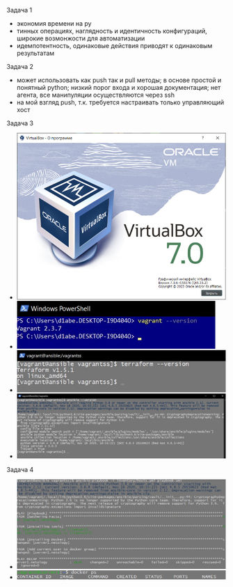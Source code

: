 Задача 1
* экономия времени на ру
* тинных операциях, наглядность и идентичность конфигураций, широкие возмонжости для автоматизации
* идемпотентность, одинаковые действия приводят к одинаковым результатам

Задача 2 
* может использовать как push так и pull методы; в основе простой и понятный python; низкий порог входа и хорошая документация; нет агента, все манипуляции осуществляются через ssh
* на мой взгляд push, т.к. требуется настраивать только управляющий хост

Задача 3
* ![virtualbox.PNG](img%2Fvirtualbox.PNG)
* ![vagrant.jpg](img%2Fvagrant.jpg)
* ![terraform.jpg](img%2Fterraform.jpg)
* ![ansible.jpg](img%2Fansible.jpg)

Задача 4
* ![docker_installing.jpg](img%2Fdocker_installing.jpg)
* ![docker_installed.jpg](img%2Fdocker_installed.jpg)